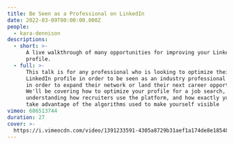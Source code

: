 ```yaml
---
title: Be Seen as a Professional on LinkedIn
date: 2022-03-09T00:00:00.000Z
people:
  - kara-dennison
descriptions:
  - short: >-
      A live walkthrough of many opportunities for improving your LinkedIn
      profile.
  - full: >-
      This talk is for any professional who is looking to optimize their
      LinkedIn profile in order to be seen as an industry professional or leader
      in order to expand their network or land their next career opportunity.
      We'll be covering how to optimize your profile for a job search,
      understanding how recruiters use the platform, and how exactly you can
      take advantage of the algorithms used to make yourself visible
vimeo: 686513744
duration: 27
cover: >-
  https://i.vimeocdn.com/video/1391233591-4305a8729b31aef1a174de8e18548dc116bebadb31be1fc7d954ab985e8e4c2f-d
---
```

